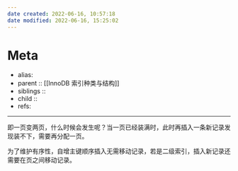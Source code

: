 ```yaml
---
date created: 2022-06-16, 10:57:18
date modified: 2022-06-16, 15:25:02
---
```


# Meta

- alias:
- parent :: [[InnoDB 索引种类与结构]]
- siblings ::
- child ::
- refs:

---

即一页变两页，什么时候会发生呢？当一页已经装满时，此时再插入一条新记录发现装不下，需要再分配一页。

为了维护有序性，自增主键顺序插入无需移动记录，若是二级索引，插入新记录还需要在页之间移动记录。
